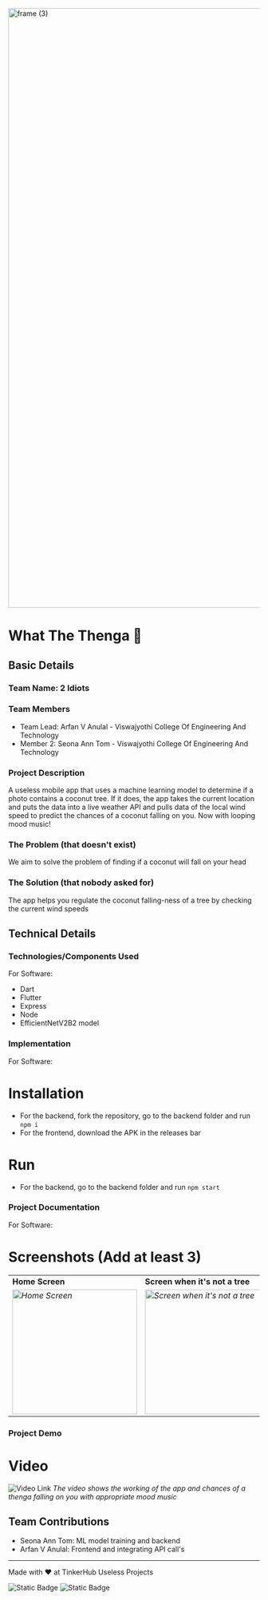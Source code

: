 <img width="3188" height="1202" alt="frame (3)" src="https://github.com/user-attachments/assets/517ad8e9-ad22-457d-9538-a9e62d137cd7" />


# What The Thenga 🎯


## Basic Details
### Team Name: 2 Idiots


### Team Members
- Team Lead: Arfan V Anulal - Viswajyothi College Of Engineering And Technology
- Member 2: Seona Ann Tom - Viswajyothi College Of Engineering And Technology

### Project Description
A useless mobile app that uses a machine learning model to determine if a photo contains a coconut tree. If it does, the app takes the current location and puts the data into a live weather API and pulls data of the local wind speed to predict the chances of a coconut falling on you. Now with looping mood music!

### The Problem (that doesn't exist)
We aim to solve the problem of finding if a coconut will fall on your head

### The Solution (that nobody asked for)
The app helps you regulate the coconut falling-ness of a tree by checking the current wind speeds

## Technical Details
### Technologies/Components Used
For Software:
- Dart
- Flutter
- Express
- Node
- EfficientNetV2B2 model

### Implementation
For Software:
# Installation
- For the backend, fork the repository, go to the backend folder and run `npm i`
- For the frontend, download the APK in the releases bar

# Run
- For the backend, go to the backend folder and run `npm start`

### Project Documentation
For Software:

# Screenshots (Add at least 3)
<table>
  <tr>
   <td><strong>Home Screen</strong>
   </td>
   <td><strong>Screen when it's not a tree</strong>
   </td>
   <td><strong>Screen when it's not a tree</strong>
   </td>
    <td><strong>Screen when it's not a tree</strong>
   </td>
  </tr>
  <tr>
    <td><em><img src="assets/images/1.png" alt="Home Screen" width="250"></em>
   </td>
   <td><em><img src="assets/images/2.png" alt="Screen when it's not a tree" width="250"></em>
   </td>
   <td><em><img src="assets/images/3.png" alt="Screen when it's not a tree" width="250"></em>
   </td>
   <td><em><img src="assets/images/4.png" alt="Screen when no danger exists" width="250"></em>
   </td>
  </tr>
</table>



### Project Demo
# Video
![Video Link](https://youtube.com/shorts/rWFB4u5gzX8?feature=share)
*The video shows the working of the app and chances of a thenga falling on you with appropriate mood music*


## Team Contributions
- Seona Ann Tom: ML model training and backend
- Arfan V Anulal: Frontend and integrating API call's

---
Made with ❤️ at TinkerHub Useless Projects 

![Static Badge](https://img.shields.io/badge/TinkerHub-24?color=%23000000&link=https%3A%2F%2Fwww.tinkerhub.org%2F)
![Static Badge](https://img.shields.io/badge/UselessProjects--25-25?link=https%3A%2F%2Fwww.tinkerhub.org%2Fevents%2FQ2Q1TQKX6Q%2FUseless%2520Projects)
